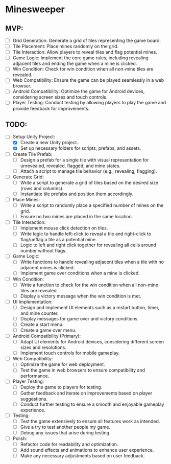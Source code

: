 # Minesweeper

## MVP:

- [ ] Grid Generation: Generate a grid of tiles representing the game board.
- [ ] Tile Placement: Place mines randomly on the grid.
- [ ] Tile Interaction: Allow players to reveal tiles and flag potential mines.
- [ ] Game Logic: Implement the core game rules, including revealing adjacent tiles and ending the game when a mine is clicked.
- [ ] Win Condition: Check for win condition when all non-mine tiles are revealed.
- [ ] Web Compatibility: Ensure the game can be played seamlessly in a web browser.
- [ ] Android Compatibility: Optimize the game for Android devices, considering screen sizes and touch controls.
- [ ] Player Testing: Conduct testing by allowing players to play the game and provide feedback for improvements.

## TODO:

- [ ] Setup Unity Project:
   - [X] Create a new Unity project.
   - [X] Set up necessary folders for scripts, prefabs, and assets.
- [ ] Create Tile Prefab:
   - [ ] Design a prefab for a single tile with visual representation for unrevealed, revealed, flagged, and mine states.
   - [ ] Attach a script to manage tile behavior (e.g., revealing, flagging).
- [ ] Generate Grid:
   - [ ] Write a script to generate a grid of tiles based on the desired size (rows and columns).
   - [ ] Instantiate tile prefabs and position them accordingly.
- [ ] Place Mines:
   - [ ] Write a script to randomly place a specified number of mines on the grid.
   - [ ] Ensure no two mines are placed in the same location.
- [ ] Tile Interaction:
   - [ ] Implement mouse click detection on tiles.
   - [ ] Write logic to handle left-click to reveal a tile and right-click to flag/unflag a tile as a potential mine.
   - [ ] Logic to left and right click together for revealing all cells around number without flags.
- [ ] Game Logic:
   - [ ] Write functions to handle revealing adjacent tiles when a tile with no adjacent mines is clicked.
   - [ ] Implement game over conditions when a mine is clicked.
- [ ] Win Condition:
   - [ ] Write a function to check for the win condition when all non-mine tiles are revealed.
   - [ ] Display a victory message when the win condition is met.
- [ ] UI Implementation:
   - [ ] Design and implement UI elements such as a restart button, timer, and mine counter.
   - [ ] Display messages for game over and victory conditions.
   - [ ] Create a start menu.
   - [ ] Create a game over menu.
- [ ] Android Compatibility (Primary):
   - [ ] Adapt UI elements for Android devices, considering different screen sizes and resolutions.
   - [ ] Implement touch controls for mobile gameplay.
- [ ] Web Compatibility:
   - [ ] Optimize the game for web deployment.
   - [ ] Test the game in web browsers to ensure compatibility and performance.
- [ ] Player Testing:
    - [ ] Deploy the game to players for testing.
    - [ ] Gather feedback and iterate on improvements based on player suggestions.
    - [ ] Conduct further testing to ensure a smooth and enjoyable gameplay experience.
- [ ] Testing:
   - [ ] Test the game extensively to ensure all features work as intended.
   - [ ] Give a try to test another people my game.
   - [ ] Debug any issues that arise during testing.
- [ ] Polish:
    - [ ] Refactor code for readability and optimization.
    - [ ] Add sound effects and animations to enhance user experience.
    - [ ] Make any necessary adjustments based on user feedback.
